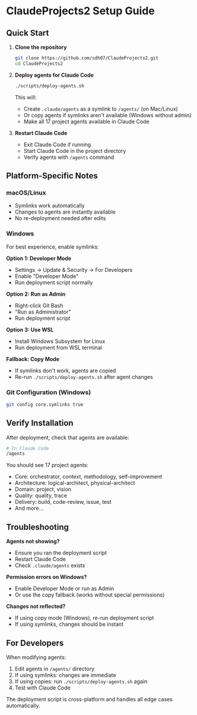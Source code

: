 # ClaudeProjects2 Setup Guide

## Quick Start

1. **Clone the repository**
   ```bash
   git clone https://github.com/sdh07/ClaudeProjects2.git
   cd ClaudeProjects2
   ```

2. **Deploy agents for Claude Code**
   ```bash
   ./scripts/deploy-agents.sh
   ```
   
   This will:
   - Create `.claude/agents` as a symlink to `/agents/` (on Mac/Linux)
   - Or copy agents if symlinks aren't available (Windows without admin)
   - Make all 17 project agents available in Claude Code

3. **Restart Claude Code**
   - Exit Claude Code if running
   - Start Claude Code in the project directory
   - Verify agents with `/agents` command

## Platform-Specific Notes

### macOS/Linux
- Symlinks work automatically
- Changes to agents are instantly available
- No re-deployment needed after edits

### Windows
For best experience, enable symlinks:

**Option 1: Developer Mode**
- Settings → Update & Security → For Developers
- Enable "Developer Mode"
- Run deployment script normally

**Option 2: Run as Admin**
- Right-click Git Bash
- "Run as Administrator"
- Run deployment script

**Option 3: Use WSL**
- Install Windows Subsystem for Linux
- Run deployment from WSL terminal

**Fallback: Copy Mode**
- If symlinks don't work, agents are copied
- Re-run `./scripts/deploy-agents.sh` after agent changes

### Git Configuration (Windows)
```bash
git config core.symlinks true
```

## Verify Installation

After deployment, check that agents are available:
```bash
# In Claude Code
/agents
```

You should see 17 project agents:
- Core: orchestrator, context, methodology, self-improvement
- Architecture: logical-architect, physical-architect
- Domain: project, vision
- Quality: quality, trace
- Delivery: build, code-review, issue, test
- And more...

## Troubleshooting

**Agents not showing?**
- Ensure you ran the deployment script
- Restart Claude Code
- Check `.claude/agents` exists

**Permission errors on Windows?**
- Enable Developer Mode or run as Admin
- Or use the copy fallback (works without special permissions)

**Changes not reflected?**
- If using copy mode (Windows), re-run deployment script
- If using symlinks, changes should be instant

## For Developers

When modifying agents:
1. Edit agents in `/agents/` directory
2. If using symlinks: changes are immediate
3. If using copies: run `./scripts/deploy-agents.sh` again
4. Test with Claude Code

The deployment script is cross-platform and handles all edge cases automatically.